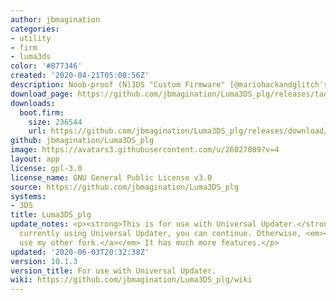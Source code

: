 ```yaml
---
author: jbmagination
categories:
- utility
- firm
- luma3ds
color: '#877346'
created: '2020-04-21T05:08:56Z'
description: Noob-proof (N)3DS "Custom Firmware" [@mariohackandglitch's plugin loader]
download_page: https://github.com/jbmagination/Luma3DS_plg/releases/tag/10.1.3
downloads:
  boot.firm:
    size: 236544
    url: https://github.com/jbmagination/Luma3DS_plg/releases/download/10.1.3/boot.firm
github: jbmagination/Luma3DS_plg
image: https://avatars3.githubusercontent.com/u/26027089?v=4
layout: app
license: gpl-3.0
license_name: GNU General Public License v3.0
source: https://github.com/jbmagination/Luma3DS_plg
systems:
- 3DS
title: Luma3DS_plg
update_notes: <p><strong>This is for use with Universal Updater.</strong> If you are
  currently using Universal Updater, you can continue. Otherwise, <em><a href="https://github.com/jbmagination/Luma3DS">please
  use my other fork.</a></em> It has much more features.</p>
updated: '2020-06-03T20:32:38Z'
version: 10.1.3
version_title: For use with Universal Updater.
wiki: https://github.com/jbmagination/Luma3DS_plg/wiki
---
```

